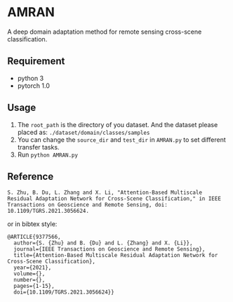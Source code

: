 # AMRAN
A deep domain adaptation method for remote sensing cross-scene classification.

## Requirement
* python 3
* pytorch 1.0

## Usage
1. The `root_path` is the directory of you dataset. And the dataset please placed as: `./dataset/domain/classes/samples`
2. You can change the `source_dir` and `test_dir` in `AMRAN.py` to set different transfer tasks.
3. Run `python AMRAN.py`

## Reference

```
S. Zhu, B. Du, L. Zhang and X. Li, "Attention-Based Multiscale Residual Adaptation Network for Cross-Scene Classification," in IEEE Transactions on Geoscience and Remote Sensing, doi: 10.1109/TGRS.2021.3056624.
```

or in bibtex style:

```
@ARTICLE{9377566,
  author={S. {Zhu} and B. {Du} and L. {Zhang} and X. {Li}},
  journal={IEEE Transactions on Geoscience and Remote Sensing}, 
  title={Attention-Based Multiscale Residual Adaptation Network for Cross-Scene Classification}, 
  year={2021},
  volume={},
  number={},
  pages={1-15},
  doi={10.1109/TGRS.2021.3056624}}
```
